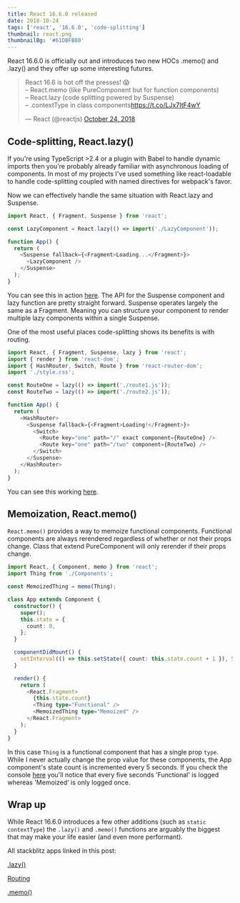 ```yaml
---
title: React 16.6.0 released
date: 2018-10-24
tags: ['react', '16.6.0', 'code-splitting']
thumbnail: react.png
thumbnailBg: '#61DBFB80'
---
```


React 16.6.0 is officially out and introduces two new HOCs .memo() and .lazy() and they offer up some interesting futures.

<!--more-->

<blockquote class="twitter-tweet" data-lang="en"><p lang="en" dir="ltr">React 16.6 is hot off the presses! 😱<br>– React.memo (like PureComponent but for function components)<br>– React.lazy (code splitting powered by Suspense)<br>– .contextType in class components<a href="https://t.co/LJx7ItF4wY">https://t.co/LJx7ItF4wY</a></p>&mdash; React (@reactjs) <a href="https://twitter.com/reactjs/status/1054886083475857408?ref_src=twsrc%5Etfw">October 24, 2018</a></blockquote>

## Code-splitting, React.lazy()

If you're using TypeScript >2.4 or a plugin with Babel to handle dynamic imports then you're probably already familiar with asynchronous loading of components. In most of my projects I've used something like react-loadable to handle code-splitting coupled with named directives for webpack's favor.

Now we can effectively handle the same situation with React.lazy and Suspense.

```typescript
import React, { Fragment, Suspense } from 'react';

const LazyComponent = React.lazy(() => import('./LazyComponent'));

function App() {
  return (
    <Suspense fallback={<Fragment>Loading...</Fragment>}>
      <LazyComponent />
    </Suspense>
  );
}
```

You can see this in action [here](https://stackblitz.com/edit/react-xqazvl). The API for the Suspense component and lazy function are pretty straight forward. Suspense operates largely the same as a Fragment. Meaning you can structure your component to render multiple lazy components within a single Suspense.

One of the most useful places code-splitting shows its benefits is with routing.

```typescript
import React, { Fragment, Suspense, lazy } from 'react';
import { render } from 'react-dom';
import { HashRouter, Switch, Route } from 'react-router-dom';
import './style.css';

const RouteOne = lazy(() => import('./route1.js'));
const RouteTwo = lazy(() => import('./route2.js'));

function App() {
  return (
    <HashRouter>
      <Suspense fallback={<Fragment>Loading!</Fragment>}>
        <Switch>
          <Route key="one" path="/" exact component={RouteOne} />
          <Route key="one" path="/two" component={RouteTwo} />
        </Switch>
      </Suspense>
    </HashRouter>
  );
}
```

You can see this working [here](https://stackblitz.com/edit/react-sraxvv).

## Memoization, React.memo()

`React.memo()` provides a way to memoize functional components. Functional components are always rerendered regardless of whether or not their props change. Class that extend PureComponent will only rerender if their props change.

```typescript
import React, { Component, memo } from 'react';
import Thing from './Components';

const MemoizedThing = memo(Thing);

class App extends Component {
  constructor() {
    super();
    this.state = {
      count: 0,
    };
  }

  componentDidMount() {
    setInterval(() => this.setState({ count: this.state.count + 1 }), 5000);
  }

  render() {
    return (
      <React.Fragment>
        {this.state.count}
        <Thing type="Functional" />
        <MemoizedThing type="Memoized" />
      </React.Fragment>
    );
  }
}
```

In this case `Thing` is a functional component that has a single prop `type`. While I never actually change the prop value for these components, the App component's state count is incremented every 5 seconds. If you check the console [here](https://stackblitz.com/edit/react-memo) you'll notice that every five seconds 'Functional' is logged whereas 'Memoized' is only logged once.

## Wrap up

While React 16.6.0 introduces a few other additions (such as `static contextType`) the `.lazy()` and `.memo()` functions are arguably the biggest that may make your life easier (and even more performant).

All stackblitz apps linked in this post:

[.lazy()](https://stackblitz.com/edit/react-xqazvl)

[Routing](https://stackblitz.com/edit/react-sraxvv)

[.memo()](https://stackblitz.com/edit/react-memo)
